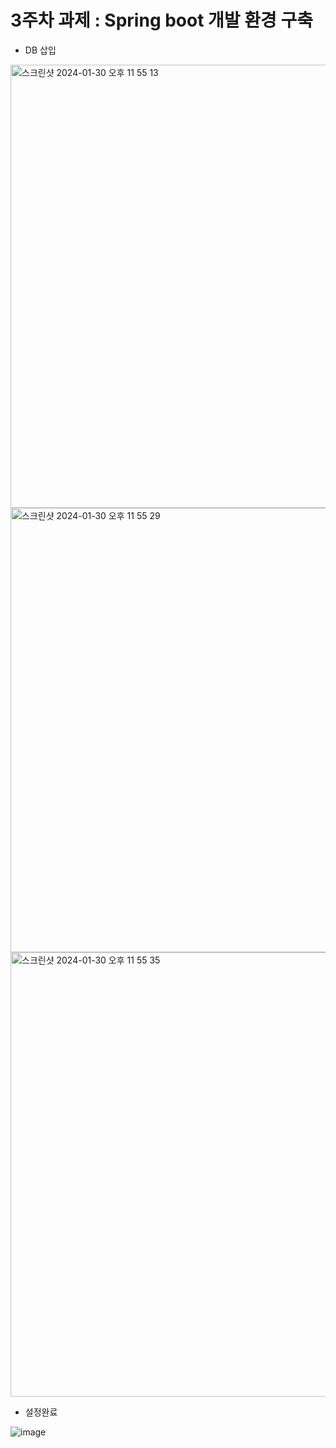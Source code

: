 # 3주차 과제 : Spring boot 개발 환경 구축

* DB 삽입
<img width="709" alt="스크린샷 2024-01-30 오후 11 55 13" src="https://github.com/cgcd2024/commento_backend_/assets/113968344/103cb93f-6380-4419-a489-c233f4000eba">
<img width="711" alt="스크린샷 2024-01-30 오후 11 55 29" src="https://github.com/cgcd2024/commento_backend_/assets/113968344/eb4dbd4a-bf5c-46da-a3fe-47b8a03104b4">
<img width="711" alt="스크린샷 2024-01-30 오후 11 55 35" src="https://github.com/cgcd2024/commento_backend_/assets/113968344/44320b9d-60c1-4b35-b45d-bd8e927ed3e4">








* 설정완료


![image](https://github.com/cgcd2024/commento_backend_/assets/113968344/e21ea022-24a0-413a-b869-ddf7c49a6e2e)
